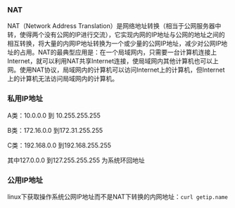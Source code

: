 ### NAT
NAT（Network Address Translation）是网络地址转换（相当于公网服务器中转，使得两个没有公网的IP进行交流），它实现内网的IP地址与公网的地址之间的相互转换，将大量的内网IP地址转换为一个或少量的公网IP地址，减少对公网IP地址的占用。NAT的最典型应用是：在一个局域网内，只需要一台计算机连接上Internet，就可以利用NAT共享Internet连接，使局域网内其他计算机也可以上网。使用NAT协议，局域网内的计算机可以访问Internet上的计算机，但Internet上的计算机无法访问局域网内的计算机。

### 私用IP地址

A类：10.0.0.0 到 10.255.255.255

B类：172.16.0.0 到172.31.255.255

C类：192.168.0.0 到192.168.255.255

其中127.0.0.0 到127.255.255.255 为系统环回地址

### 公用IP地址

linux下获取操作系统公网IP地址而不是NAT下转换的内网地址：`curl getip.name`